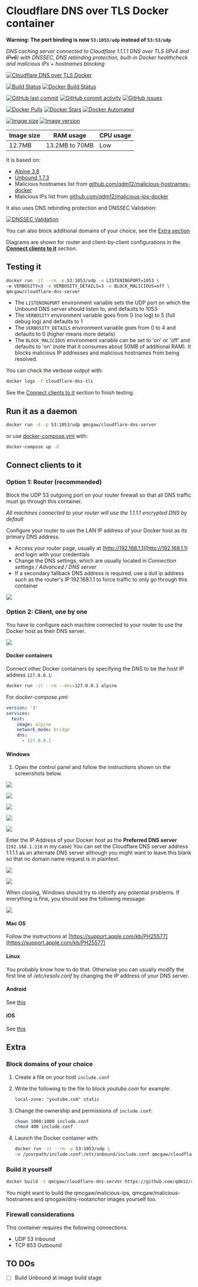 # Cloudflare DNS over TLS Docker container

**Warning: The port binding is now `53:1053/udp` instead of `53:53/udp`**

*DNS caching server connected to Cloudflare 1.1.1.1 DNS over TLS (IPv4 and ~~IPv6~~) with DNSSEC, DNS rebinding protection, built-in Docker healthcheck and malicious IPs + hostnames blocking*

[![Cloudflare DNS over TLS Docker](https://github.com/qdm12/cloudflare-dns-server/raw/master/readme/title.png)](https://hub.docker.com/r/qmcgaw/cloudflare-dns-server)

[![Build Status](https://travis-ci.org/qdm12/cloudflare-dns-server.svg?branch=master)](https://travis-ci.org/qdm12/cloudflare-dns-server)
[![Docker Build Status](https://img.shields.io/docker/build/qmcgaw/cloudflare-dns-server.svg)](https://hub.docker.com/r/qmcgaw/cloudflare-dns-server)

[![GitHub last commit](https://img.shields.io/github/last-commit/qdm12/cloudflare-dns-server.svg)](https://github.com/qdm12/cloudflare-dns-server/commits)
[![GitHub commit activity](https://img.shields.io/github/commit-activity/y/qdm12/cloudflare-dns-server.svg)](https://github.com/qdm12/cloudflare-dns-server/commits)
[![GitHub issues](https://img.shields.io/github/issues/qdm12/cloudflare-dns-server.svg)](https://github.com/qdm12/cloudflare-dns-server/issues)

[![Docker Pulls](https://img.shields.io/docker/pulls/qmcgaw/cloudflare-dns-server.svg)](https://hub.docker.com/r/qmcgaw/cloudflare-dns-server)
[![Docker Stars](https://img.shields.io/docker/stars/qmcgaw/cloudflare-dns-server.svg)](https://hub.docker.com/r/qmcgaw/cloudflare-dns-server)
[![Docker Automated](https://img.shields.io/docker/automated/qmcgaw/cloudflare-dns-server.svg)](https://hub.docker.com/r/qmcgaw/cloudflare-dns-server)

[![Image size](https://images.microbadger.com/badges/image/qmcgaw/cloudflare-dns-server.svg)](https://microbadger.com/images/qmcgaw/cloudflare-dns-server)
[![Image version](https://images.microbadger.com/badges/version/qmcgaw/cloudflare-dns-server.svg)](https://microbadger.com/images/qmcgaw/cloudflare-dns-server)

| Image size | RAM usage | CPU usage |
| --- | --- | --- |
| 12.7MB | 13.2MB to 70MB | Low |

It is based on:

- [Alpine 3.8](https://alpinelinux.org)
- [Unbound 1.7.3](https://pkgs.alpinelinux.org/package/v3.8/main/x86_64/unbound)
- Malicious hostnames list from [github.com/qdm12/malicious-hostnames-docker](https://github.com/qdm12/malicious-hostnames-docker)
- Malicious IPs list from [github.com/qdm12/malicious-ips-docker](https://github.com/qdm12/malicious-ips-docker)

It also uses DNS rebinding protection and DNSSEC Validation:

[![DNSSEC Validation](https://github.com/qdm12/cloudflare-dns-server/blob/master/readme/rootcanary.org.png?raw=true)](https://www.rootcanary.org/test.html)

You can also block additional domains of your choice, see the [Extra section](#Extra)

Diagrams are shown for router and client-by-client configurations in the [**Connect clients to it**](#connect-clients-to-it) section.

## Testing it

```bash
docker run -it --rm -p 53:1053/udp -e LISTENINGPORT=1053 \
-e VERBOSITY=3 -e VERBOSITY_DETAILS=3 -e BLOCK_MALICIOUS=off \
qmcgaw/cloudflare-dns-server
```

- The `LISTENINGPORT`  environment variable sets the UDP port on which the Unbound DNS server should listen to, and defaults to 1053
- The `VERBOSITY` environment variable goes from 0 (no log) to 5 (full debug log) and defaults to 1
- The `VERBOSITY_DETAILS` environment variable goes from 0 to 4 and defaults to 0 (higher means more details)
- The `BLOCK_MALICIOUS` environment variable can be set to 'on' or 'off' and defaults to 'on' (note that it consumes about 50MB of additional RAM). It blocks malicious IP addresses and malicious hostnames from being resolved.

You can check the verbose output with:

```bash
docker logs -f cloudflare-dns-tls
```

See the [Connect clients to it](#connect-clients-to-it) section to finish testing.

## Run it as a daemon

```bash
docker run -d -p 53:1053/udp qmcgaw/cloudflare-dns-server
```


or use [docker-compose.yml](https://github.com/qdm12/cloudflare-dns-server/blob/master/docker-compose.yml) with:


```bash
docker-compose up -d
```

## Connect clients to it

### Option 1: Router (recommended)

Block the UDP 53 outgoing port on your router firewall so that all DNS traffic must go through this container.

*All machines connected to your router will use the 1.1.1.1 encrypted DNS by default*

Configure your router to use the LAN IP address of your Docker host as its primary DNS address.

- Access your router page, usually at [http://192.168.1.1](http://192.168.1.1) and login with your credentials
- Change the DNS settings, which are usually located in *Connection settings / Advanced / DNS server*
- If a secondary fallback DNS address is required, use a dull ip address such as the router's IP 192.168.1.1 to force traffic to only go through this container

![](https://github.com/qdm12/cloudflare-dns-server/blob/master/readme/diagram-router.png?raw=true)

### Option 2: Client, one by one

You have to configure each machine connected to your router to use the Docker host as their DNS server.

![](https://github.com/qdm12/cloudflare-dns-server/blob/master/readme/diagram-clients.png?raw=true)

#### Docker containers

Connect other Docker containers by specifying the DNS to be the host IP address `127.0.0.1`:

```bash
docker run -it --rm --dns=127.0.0.1 alpine
```

For *docker-compose.yml*:

```yml
version: '3'
services:
  test:
    image: alpine
    network_mode: bridge
    dns:
      - 127.0.0.1
```

#### Windows

1. Open the control panel and follow the instructions shown on the screenshots below.

![](https://github.com/qdm12/cloudflare-dns-server/blob/master/readme/windows1.png?raw=true)

![](https://github.com/qdm12/cloudflare-dns-server/blob/master/readme/windows2.png?raw=true)

![](https://github.com/qdm12/cloudflare-dns-server/blob/master/readme/windows3.png?raw=true)

![](https://github.com/qdm12/cloudflare-dns-server/blob/master/readme/windows4.png?raw=true)

![](https://github.com/qdm12/cloudflare-dns-server/blob/master/readme/windows5.png?raw=true)

Enter the IP Address of your Docker host as the **Preferred DNS server** (`192.168.1.210` in my case)
You can set the Cloudflare DNS server address 1.1.1.1 as an alternate DNS server although you might want to 
leave this blank so that no domain name request is in plaintext.

![](https://github.com/qdm12/cloudflare-dns-server/blob/master/readme/windows6.png?raw=true)

![](https://github.com/qdm12/cloudflare-dns-server/blob/master/readme/windows7.png?raw=true)

When closing, Windows should try to identify any potential problems. 
If everything is fine, you should see the following message:

![](https://github.com/qdm12/cloudflare-dns-server/blob/master/readme/windows8.png?raw=true)

#### Mac OS

Follow the instructions at [https://support.apple.com/kb/PH25577](https://support.apple.com/kb/PH25577)

#### Linux

You probably know how to do that. Otherwise you can usually modify the first line of */etc/resolv.conf* by changing the IP address 
of your DNS server.

#### Android

See [this](http://xslab.com/2013/08/how-to-change-dns-settings-on-android/)

#### iOS

See [this](http://www.macinstruct.com/node/558)

## Extra

### Block domains of your choice

1. Create a file on your host `include.conf`
1. Write the following to the file to block *youtube.com* for example:

    ```txt
    local-zone: "youtube.com" static
    ```

1. Change the ownership and permissions of `include.conf`:

    ```bash
    chown 1000:1000 include.conf
    chmod 400 include.conf
    ```

1. Launch the Docker container with:

    ```bash
    docker run -it --rm -p 53:1053/udp \
    -v /yourpath/include.conf:/etc/unbound/include.conf qmcgaw/cloudflare-dns-server
    ```

### Build it yourself

```bash
docker build -t qmcgaw/cloudflare-dns-server https://github.com/qdm12/cloudflare-dns-server.git
```


You might want to build the qmcgaw/malicious-ips, qmcgaw/malicious-hostnames and qmcgaw/dns-rootanchor images yourself too.

### Firewall considerations

This container requires the following connections:

- UDP 53 Inbound
- TCP 853 Outbound

## TO DOs

- [ ] Build Unbound at image build stage
